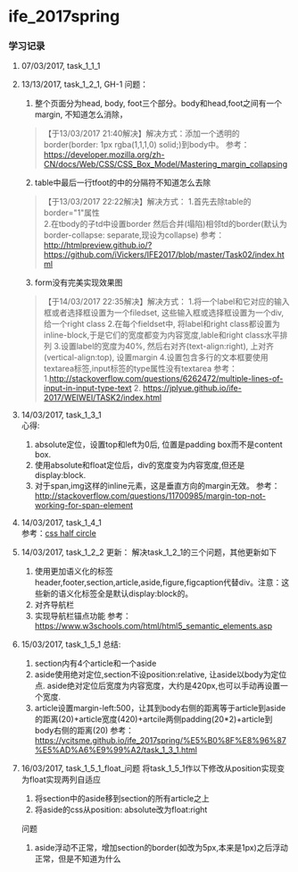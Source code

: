 # ife_2017spring

### 学习记录
1. 07/03/2017, task_1_1_1
2. 13/13/2017, task_1_2_1, GH-1
    问题：  
    1. 整个页面分为head, body, foot三个部分。body和head,foot之间有一个margin, 不知道怎么消除，
    > 【于13/03/2017 21:40解决】解决方式：添加一个透明的border(border: 1px rgba(1,1,1,0) solid;)到body中。
    参考：https://developer.mozilla.org/zh-CN/docs/Web/CSS/CSS_Box_Model/Mastering_margin_collapsing

    2. table中最后一行tfoot的中的分隔符不知道怎么去除
    > 【于13/03/2017 22:22解决】解决方式：
    1.首先去除table的border="1"属性  
    2.在tbody的子td中设置border 然后合并(塌陷)相邻td的border(默认为border-collapse: separate,现设为collapse)
    参考：http://htmlpreview.github.io/?https://github.com/iVickers/IFE2017/blob/master/Task02/index.html

    3. form没有完美实现效果图
    > 【于14/03/2017 22:35解决】解决方式：
    1.将一个label和它对应的输入框或者选择框设置为一个filedset, 这些输入框或选择框设置为一个div,给一个right class
    2.在每个fieldset中, 将label和right class都设置为inline-block,于是它们的宽度都变为内容宽度,lable和right class水平排列
    3.设置label的宽度为40%, 然后右对齐(text-align:right), 上对齐(vertical-align:top), 设置margin
    4.设置包含多行的文本框要使用textarea标签,input标签的type属性没有textarea
    参考：1.http://stackoverflow.com/questions/6262472/multiple-lines-of-input-in-input-type-text 2. https://jplyue.github.io/ife-2017/WEIWEI/TASK2/index.html

3. 14/03/2017, task_1_3_1  
    心得:  
    1. absolute定位，设置top和left为0后, 位置是padding box而不是content box.
    2. 使用absolute和float定位后，div的宽度变为内容宽度,但还是display:block.
    2. 对于span,img这样的inline元素，这是垂直方向的margin无效。
    参考：http://stackoverflow.com/questions/11700985/margin-top-not-working-for-span-element

4. 14/03/2017, task_1_4_1  
    参考：[css half circle](https://codepen.io/xram/pen/thLsk)

5. 14/03/2017, task_1_2_2
    更新：
    解决task_1_2_1的三个问题，其他更新如下
    1. 使用更加语义化的标签header,footer,section,article,aside,figure,figcaption代替div。注意：这些新的语义化标签全是默认display:block的。
    2. 对齐导航栏
    3. 实现导航栏锚点功能
    参考：https://www.w3schools.com/html/html5_semantic_elements.asp

6. 15/03/2017, task_1_5_1
    总结:
    1. section内有4个article和一个aside
    2. aside使用绝对定位,section不设position:relative, 让aside以body为定位点. aside绝对定位后宽度为内容宽度，大约是420px,也可以手动再设置一个宽度.
    3. article设置margin-left:500，让其到body右侧的距离等于article到aside的距离(20)+article宽度(420)+artcile两侧padding(20*2)+article到body右侧的距离(20)
    参考：https://ycitsme.github.io/ife_2017spring/%E5%B0%8F%E8%96%87%E5%AD%A6%E9%99%A2/task_1_3_1.html

7. 16/03/2017, task_1_5_1_float_问题
    将task_1_5_1作以下修改从position实现变为float实现两列自适应
    1. 将section中的aside移到section的所有article之上
    2. 将aside的css从position: absolute改为float:right

    问题
    1. aside浮动不正常，增加section的border(如改为5px,本来是1px)之后浮动正常，但是不知道为什么
